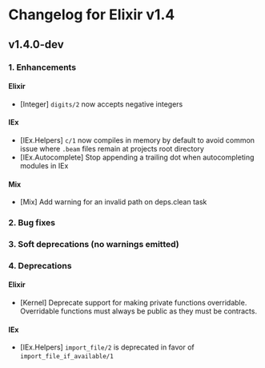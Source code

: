 # Changelog for Elixir v1.4

## v1.4.0-dev

### 1. Enhancements

#### Elixir

  * [Integer] `digits/2` now accepts negative integers

#### IEx

  * [IEx.Helpers] `c/1` now compiles in memory by default to avoid common issue where `.beam` files remain at projects root directory
  * [IEx.Autocomplete] Stop appending a trailing dot when autocompleting modules in IEx

#### Mix

  * [Mix] Add warning for an invalid path on deps.clean task

### 2. Bug fixes


### 3. Soft deprecations (no warnings emitted)


### 4. Deprecations

#### Elixir

  * [Kernel] Deprecate support for making private functions overridable. Overridable functions must always be public as they must be contracts.

#### IEx

  * [IEx.Helpers] `import_file/2` is deprecated in favor of `import_file_if_available/1`

